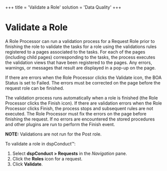 +++
title = 'Validate a Role'
solution = 'Data Quality'
+++

# Validate a Role

A Role Processor can run a validation process for a Request Role prior
to finishing the role to validate the tasks for a role using the
validations rules registered to a pages associated to the tasks. For
each of the pages (including child pages) corresponding to the tasks,
the process executes the validation views that have been registered to
the pages. Any errors, warnings, or messages that result are displayed
in a pop-up on the page.

If there are errors when the Role Processor clicks the Validate icon,
the BOA Status is set to Failed. The errors must be corrected on the
page before the request role can be finished.

The validation process runs automatically when a role is finished (the
Role Processor clicks the Finish icon). If there are validation errors
when the Role Processor clicks Finish, the process stops and subsequent
rules are not executed. The Role Processor must fix the errors on the
page before finishing the request. If no errors are encountered the
stored procedures and other plugins are run to perform the Finish event.

**NOTE:** Validations are not run for the Post role.

To validate a role in dspConduct™:

1.  Select <span style="font-weight: bold;">dspConduct \>
    </span>**Requests** in the *Navigation* pane.
2.  Click the **Roles** icon for a request.
3.  Click **Validate**.

